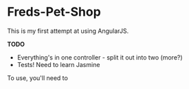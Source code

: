 # Freds-Pet-Shop
This is my first attempt at using AngularJS.

**TODO**

- Everything's in one controller - split it out into two (more?)
- Tests! Need to learn Jasmine

To use, you'll need to 

